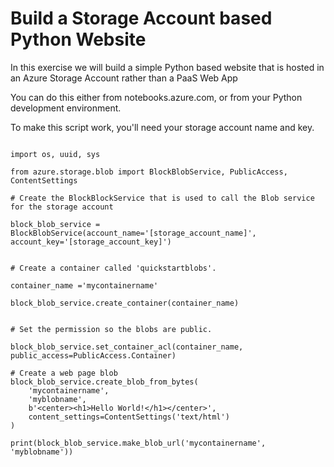 # Build a Storage Account based Python Website

In this exercise we will build a simple Python based website that is hosted in an Azure Storage Account rather than a PaaS Web App

You can do this either from notebooks.azure.com, or from your Python development environment.

To make this script work, you'll need your storage account name and key.

```

import os, uuid, sys

from azure.storage.blob import BlockBlobService, PublicAccess, ContentSettings

# Create the BlockBlockService that is used to call the Blob service for the storage account

block_blob_service = BlockBlobService(account_name='[storage_account_name]', account_key='[storage_account_key]')


# Create a container called 'quickstartblobs'.

container_name ='mycontainername'

block_blob_service.create_container(container_name)


# Set the permission so the blobs are public.

block_blob_service.set_container_acl(container_name, public_access=PublicAccess.Container)

# Create a web page blob
block_blob_service.create_blob_from_bytes(
    'mycontainername',
    'myblobname',
    b'<center><h1>Hello World!</h1></center>',
    content_settings=ContentSettings('text/html')
)

print(block_blob_service.make_blob_url('mycontainername', 'myblobname'))

```
